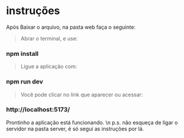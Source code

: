 # instruções

Após Baixar o arquivo, na pasta web faça o seguinte:

> Abrar o terminal, e use:
### npm install
>Ligue a aplicação com:
### npm run dev
> Você pode clicar no link que aparecer ou acessar:
### http://localhost:5173/

Prontinho a aplicação está funcionando.
\n 
p.s. não esqueça de ligar o servidor na pasta server, é só segui as instruções por lá.
